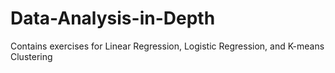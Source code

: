 # Data-Analysis-in-Depth
Contains exercises for Linear Regression, Logistic Regression, and K-means Clustering
